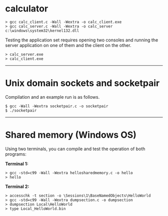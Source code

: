<h1>calculator</h1>

```
> gcc calc_client.c -Wall -Wextra -o calc_client.exe
> gcc calc_server.c -Wall -Wextra -o calc_server c:\windows\system32\kernel132.dll
```
Testing the application set requires opening two consoles and running the server application on one of them and the client on the other.
```
> calc_server.exe
> calc_client.exe
```

<hr>

<h1>Unix domain sockets and socketpair</h1>
Compilation and an example run is as follows.

```
$ gcc -Wall -Wextra socketpair.c -o socketpair
$ ./socketpair
```

<hr>

<h1>Shared memory (Windows OS)</h1>
Using two terminals, you can compile and test the operation of both programs:

<b>Terminal 1:</b>
```
> gcc -std=c99 -Wall -Wextra hellosharedmemory.c -o hello
> hello
```

<b>Terminal 2:</b>
```
> accesschk -t section -o \Sessions\1\BaseNamedObjects\HelloWorld
> gcc -std=c99 -Wall -Wextra dumpsection.c -o dumpsection
> dumpsection Local\HelloWorld
> type Local_HelloWorld.bin
```